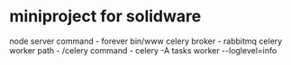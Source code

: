 # miniproject for solidware

node server command - forever bin/www
celery broker - rabbitmq
celery worker 
 path - /celery
 command - celery -A tasks worker --loglevel=info
